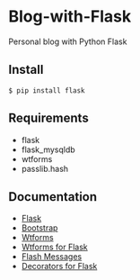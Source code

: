 # Blog-with-Flask
Personal blog with Python Flask
## Install
    $ pip install flask
## Requirements
- flask
- flask_mysqldb
- wtforms
- passlib.hash
## Documentation
- [Flask](http://flask.pocoo.org/)
- [Bootstrap](https://getbootstrap.com/docs/4.0/getting-started/introduction/)
- [Wtforms](https://wtforms.readthedocs.io/en/stable/)
- [Wtforms for Flask](https://flask-wtf.readthedocs.io/en/stable/)
- [Flash Messages](http://flask.pocoo.org/docs/0.12/patterns/flashing/)
- [Decorators for Flask](http://flask.pocoo.org/docs/0.12/patterns/viewdecorators/)
